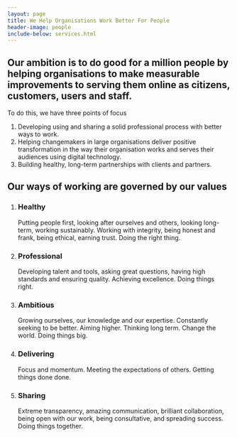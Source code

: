```yaml
---
layout: page
title: We Help Organisations Work Better For People
header-image: people
include-below: services.html
---
```


<h2 class="sub-heading">Our ambition is to do good for a million people by helping organisations to make measurable improvements to serving them online as citizens, customers, users and staff.</h2>

<p class="sub-heading spacing-top">To do this, we have three points of focus</p>

<ol class="big-numbers-list">
  <li>Developing using and sharing a solid professional process with better ways to work.</li>
  <li>Helping changemakers in large organisations deliver positive transformation in the way their organisation works and serves their audiences using digital technology.</li>
  <li>Building healthy, long-term partnerships with clients and partners.</li>
</ol>

<h2 class="sub-heading">Our ways of working are governed by our values</h2>

<ol class="big-numbers-list">
  <li><h3 class="big-numbers-list__title">Healthy</h3> Putting people first, looking after ourselves and others, looking long-term, working sustainably. Working with integrity, being honest and frank, being ethical, earning trust. Doing the right thing.</li>
  <li><h3 class="big-numbers-list__title">Professional</h3> Developing talent and tools, asking great questions, having high standards and ensuring quality. Achieving excellence. Doing things right.</li>
  <li><h3 class="big-numbers-list__title">Ambitious</h3> Growing ourselves, our knowledge and our expertise. Constantly seeking to be better. Aiming higher. Thinking long term. Change the world. Doing things big.</li>
  <li><h3 class="big-numbers-list__title">Delivering</h3> Focus and momentum. Meeting the expectations of others. Getting things done done.</li>
  <li><h3 class="big-numbers-list__title">Sharing</h3> Extreme transparency, amazing communication, brilliant collaboration, being open with our work, being consultative, and spreading success. Doing things together.</li>
</ol>



